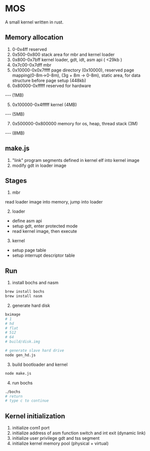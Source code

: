 # MOS

A small kernel written in rust. 

## Memory allocation

1. 0-0x4ff              reserved
2. 0x500-0x800         stack area for mbr and kernel loader
3. 0x800-0x7bff        kernel loader, gdt, idt, asm api ( <29kb )
4. 0x7c00-0x7dff        mbr
5. 0x10000-0x0x7ffff    page directory (0x10000), reserved page mapping(0-8m->0-8m), (3g + 8m -> 0-8m), static area, for data structure before page setup (448kb)
6. 0x80000-0xfffff      reserved for hardware

--- (1MB)

5. 0x100000-0x4fffff    kernel (4MB)

--- (5MB)

7. 0x500000-0x800000    memory for os, heap, thread stack (3M)

--- (8MB)

## make.js

1. "link" program segments defined in kernel elf into kernel image
2. modify gdt in loader image

## Stages

1. mbr 

read loader image into memory, jump into loader


2. loader

- define asm api
- setup gdt, enter protected mode
- read kernel image, then execute 

3. kernel

- setup page table
- setup interrupt descriptor table


## Run

1. install bochs and nasm

```sh
brew install bochs
brew install nasm
```

2. generate hard disk

```sh
bximage
# 1
# hd
# flat
# 512
# 64
# build/disk.img
```

```sh
# generate slave hard drive
node gen_hd.js
```

3. build bootloader and kernel

```sh
node make.js
```

4. run bochs

```sh
./bochs
# return
# type c to continue
```


## Kernel initialization

1. initialize com1 port
2. initialize address of asm function switch and int exit (dynamic link)
3. initialize user privilege gdt and tss segment
4. initialize kernel memory pool (physical + virtual)  